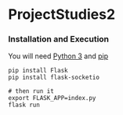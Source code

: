 # ProjectStudies2

### Installation and Execution
You will need [Python 3](https://www.python.org/about/gettingstarted/#installing) and [pip](https://pip.pypa.io/en/stable/installing/)

```
pip install Flask
pip install flask-socketio

# then run it
export FLASK_APP=index.py
flask run
```
